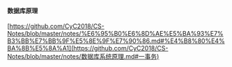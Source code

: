 #### 数据库原理

[https://github.com/CyC2018/CS-Notes/blob/master/notes/%E6%95%B0%E6%8D%AE%E5%BA%93%E7%B3%BB%E7%BB%9F%E5%8E%9F%E7%90%86.md#%E4%B8%80%E4%BA%8B%E5%8A%A1](https://github.com/CyC2018/CS-Notes/blob/master/notes/数据库系统原理.md#一事务)